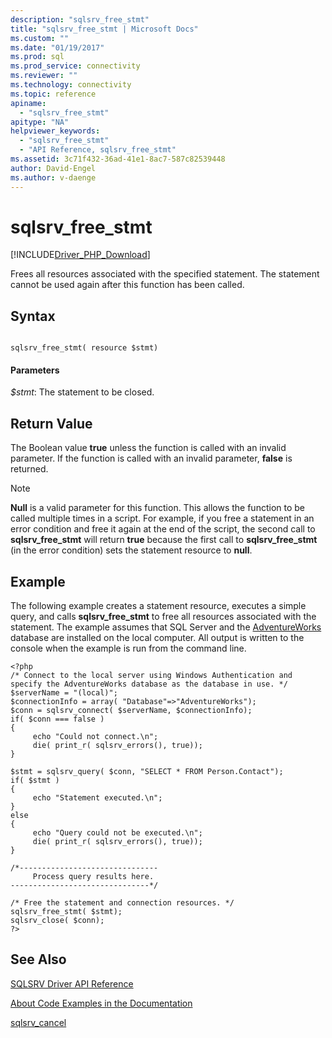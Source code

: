 ```yaml
---
description: "sqlsrv_free_stmt"
title: "sqlsrv_free_stmt | Microsoft Docs"
ms.custom: ""
ms.date: "01/19/2017"
ms.prod: sql
ms.prod_service: connectivity
ms.reviewer: ""
ms.technology: connectivity
ms.topic: reference
apiname: 
  - "sqlsrv_free_stmt"
apitype: "NA"
helpviewer_keywords: 
  - "sqlsrv_free_stmt"
  - "API Reference, sqlsrv_free_stmt"
ms.assetid: 3c71f432-36ad-41e1-8ac7-587c82539448
author: David-Engel
ms.author: v-daenge
---
```

# sqlsrv_free_stmt
[!INCLUDE[Driver_PHP_Download](../../includes/driver_php_download.md)]

Frees all resources associated with the specified statement. The statement cannot be used again after this function has been called.  
  
## Syntax  
  
```  
  
sqlsrv_free_stmt( resource $stmt)  
```  
  
#### Parameters  
*$stmt*: The statement to be closed.  
  
## Return Value  
The Boolean value **true** unless the function is called with an invalid parameter. If the function is called with an invalid parameter, **false** is returned.  
  
> [!NOTE]  
> **Null** is a valid parameter for this function. This allows the function to be called multiple times in a script. For example, if you free a statement in an error condition and free it again at the end of the script, the second call to **sqlsrv_free_stmt** will return **true** because the first call to **sqlsrv_free_stmt** (in the error condition) sets the statement resource to **null**.  
  
## Example  
The following example creates a statement resource, executes a simple query, and calls **sqlsrv_free_stmt** to free all resources associated with the statement. The example assumes that SQL Server and the [AdventureWorks](https://github.com/Microsoft/sql-server-samples/tree/master/samples/databases/adventure-works) database are installed on the local computer. All output is written to the console when the example is run from the command line.  
  
```  
<?php  
/* Connect to the local server using Windows Authentication and  
specify the AdventureWorks database as the database in use. */  
$serverName = "(local)";  
$connectionInfo = array( "Database"=>"AdventureWorks");  
$conn = sqlsrv_connect( $serverName, $connectionInfo);  
if( $conn === false )  
{  
     echo "Could not connect.\n";  
     die( print_r( sqlsrv_errors(), true));  
}  
  
$stmt = sqlsrv_query( $conn, "SELECT * FROM Person.Contact");  
if( $stmt )  
{  
     echo "Statement executed.\n";  
}  
else  
{  
     echo "Query could not be executed.\n";  
     die( print_r( sqlsrv_errors(), true));  
}  
  
/*-------------------------------  
     Process query results here.  
-------------------------------*/  
  
/* Free the statement and connection resources. */  
sqlsrv_free_stmt( $stmt);  
sqlsrv_close( $conn);  
?>  
```  
  
## See Also  
[SQLSRV Driver API Reference](../../connect/php/sqlsrv-driver-api-reference.md)  

[About Code Examples in the Documentation](../../connect/php/about-code-examples-in-the-documentation.md)  

[sqlsrv_cancel](../../connect/php/sqlsrv-cancel.md)  
  
